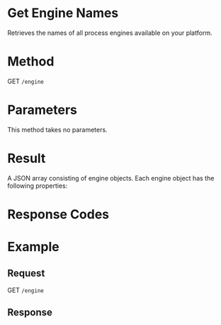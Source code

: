 # Get Engine Names

Retrieves the names of all process engines available on your platform.

 


# Method

GET `/engine`


# Parameters

This method takes no parameters.


# Result

A JSON array consisting of engine objects.
Each engine object has the following properties:

 


# Response Codes

 

# Example

## Request

GET `/engine`

## Response

  
